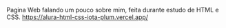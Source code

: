 Pagina Web falando um pouco sobre mim, feita durante estudo de HTML e CSS.
            https://alura-html-css-iota-plum.vercel.app/
